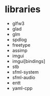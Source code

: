 # libraries
- glfw3
- glad 
- glm 
- spdlog 
- freetype 
- assimp
- imgui
- imgui[bindings]
- stb
- sfml-system
- sfml-audio
- entt
- yaml-cpp

